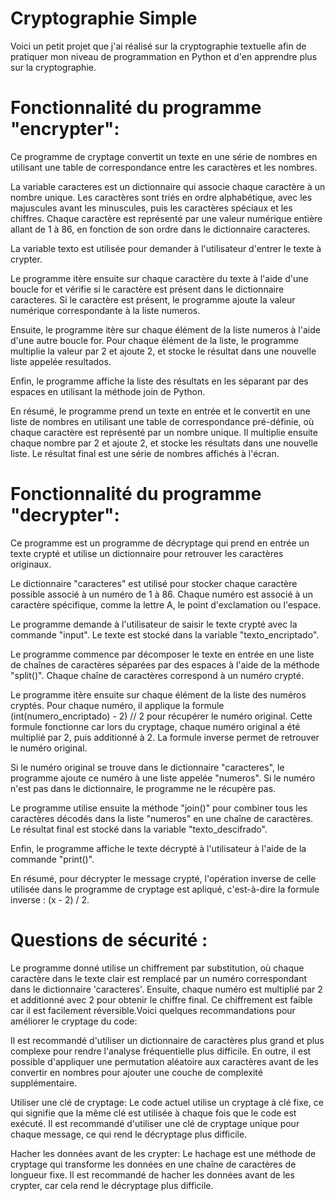 # Cryptographie Simple

Voici un petit projet que j'ai réalisé sur la cryptographie textuelle afin de pratiquer mon niveau de programmation en Python et d'en apprendre plus sur la cryptographie.

# Fonctionnalité du programme "encrypter":

Ce programme de cryptage convertit un texte en une série de nombres en utilisant une table de correspondance entre les caractères et les nombres.

La variable caracteres est un dictionnaire qui associe chaque caractère à un nombre unique. Les caractères sont triés en ordre alphabétique, avec les majuscules avant les minuscules, puis les caractères spéciaux et les chiffres. Chaque caractère est représenté par une valeur numérique entière allant de 1 à 86, en fonction de son ordre dans le dictionnaire caracteres.

La variable texto est utilisée pour demander à l'utilisateur d'entrer le texte à crypter.

Le programme itère ensuite sur chaque caractère du texte à l'aide d'une boucle for et vérifie si le caractère est présent dans le dictionnaire caracteres. Si le caractère est présent, le programme ajoute la valeur numérique correspondante à la liste numeros.

Ensuite, le programme itère sur chaque élément de la liste numeros à l'aide d'une autre boucle for. Pour chaque élément de la liste, le programme multiplie la valeur par 2 et ajoute 2, et stocke le résultat dans une nouvelle liste appelée resultados.

Enfin, le programme affiche la liste des résultats en les séparant par des espaces en utilisant la méthode join de Python.

En résumé, le programme prend un texte en entrée et le convertit en une liste de nombres en utilisant une table de correspondance pré-définie, où chaque caractère est représenté par un nombre unique. Il multiplie ensuite chaque nombre par 2 et ajoute 2, et stocke les résultats dans une nouvelle liste. Le résultat final est une série de nombres affichés à l'écran.

# Fonctionnalité du programme "decrypter":

Ce programme est un programme de décryptage qui prend en entrée un texte crypté et utilise un dictionnaire pour retrouver les caractères originaux.

Le dictionnaire "caracteres" est utilisé pour stocker chaque caractère possible associé à un numéro de 1 à 86. Chaque numéro est associé à un caractère spécifique, comme la lettre A, le point d'exclamation ou l'espace.

Le programme demande à l'utilisateur de saisir le texte crypté avec la commande "input". Le texte est stocké dans la variable "texto_encriptado".

Le programme commence par décomposer le texte en entrée en une liste de chaînes de caractères séparées par des espaces à l'aide de la méthode "split()". Chaque chaîne de caractères correspond à un numéro crypté.

Le programme itère ensuite sur chaque élément de la liste des numéros cryptés. Pour chaque numéro, il applique la formule (int(numero_encriptado) - 2) // 2 pour récupérer le numéro original. Cette formule fonctionne car lors du cryptage, chaque numéro original a été multiplié par 2, puis additionné à 2. La formule inverse permet de retrouver le numéro original.

Si le numéro original se trouve dans le dictionnaire "caracteres", le programme ajoute ce numéro à une liste appelée "numeros". Si le numéro n'est pas dans le dictionnaire, le programme ne le récupère pas.

Le programme utilise ensuite la méthode "join()" pour combiner tous les caractères décodés dans la liste "numeros" en une chaîne de caractères. Le résultat final est stocké dans la variable "texto_descifrado".

Enfin, le programme affiche le texte décrypté à l'utilisateur à l'aide de la commande "print()".

En résumé, pour décrypter le message crypté, l'opération inverse de celle utilisée dans le programme de cryptage est apliqué, c'est-à-dire la formule inverse : (x - 2) / 2.

# Questions de sécurité :

Le programme donné utilise un chiffrement par substitution, où chaque caractère dans le texte clair est remplacé par un numéro correspondant dans le dictionnaire 'caracteres'. Ensuite, chaque numéro est multiplié par 2 et additionné avec 2 pour obtenir le chiffre final. Ce chiffrement est faible car il est facilement réversible.Voici quelques recommandations pour améliorer le cryptage du code:

Il est recommandé d'utiliser un dictionnaire de caractères plus grand et plus complexe pour rendre l'analyse fréquentielle plus difficile. En outre, il est possible d'appliquer une permutation aléatoire aux caractères avant de les convertir en nombres pour ajouter une couche de complexité supplémentaire.

Utiliser une clé de cryptage: Le code actuel utilise un cryptage à clé fixe, ce qui signifie que la même clé est utilisée à chaque fois que le code est exécuté. Il est recommandé d'utiliser une clé de cryptage unique pour chaque message, ce qui rend le décryptage plus difficile.

Hacher les données avant de les crypter: Le hachage est une méthode de cryptage qui transforme les données en une chaîne de caractères de longueur fixe. Il est recommandé de hacher les données avant de les crypter, car cela rend le décryptage plus difficile.
